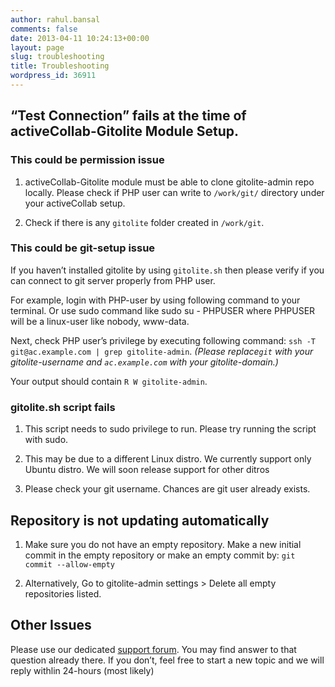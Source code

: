 ```yaml
---
author: rahul.bansal
comments: false
date: 2013-04-11 10:24:13+00:00
layout: page
slug: troubleshooting
title: Troubleshooting
wordpress_id: 36911
---
```


## “Test Connection” fails at the time of activeCollab-Gitolite Module Setup.




### **This could be permission issue**





	
  1. activeCollab-Gitolite module must be able to clone gitolite-admin repo locally. Please check if PHP user can write to `/work/git/` directory under your activeCollab setup.

	
  2. Check if there is any `gitolite` folder created in `/work/git`.




### **This could be git-setup issue**


If you haven’t installed gitolite by using `gitolite.sh` then please verify if you can connect to git server properly from PHP user.

For example, login with PHP-user by using following command to your terminal. Or use sudo command like sudo su - PHPUSER where PHPUSER will be a linux-user like nobody, www-data.

Next, check PHP user’s privilege by executing following command: `ssh -T git@ac.example.com | grep gitolite-admin`. _(Please replace`git` with your gitolite-username and `ac.example.com` with your gitolite-domain.)_

Your output should contain `R W gitolite-admin`.


### gitolite.sh script fails





	
  1. This script needs to sudo privilege to run. Please try running the script with sudo.

	
  2. This may be due to a different Linux distro. We currently support only Ubuntu distro. We will soon release support for other ditros

	
  3. Please check your git username. Chances are git user already exists.




## Repository is not updating automatically





	
  1. Make sure you do not have an empty repository. Make a new initial commit in the empty repository or make an empty commit by: `git commit --allow-empty`

	
  2. Alternatively, Go to gitolite-admin settings > Delete all empty repositories listed.




## Other Issues


Please use our dedicated [support forum](https://rtcamp.com/support/forum/activecollab/). You may find answer to that question already there. If you don’t, feel free to start a new topic and we will reply withlin 24-hours (most likely)
